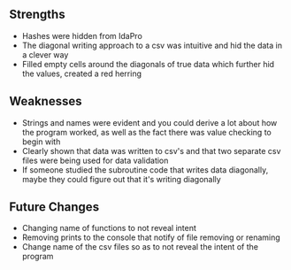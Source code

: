 ## Strengths
- Hashes were hidden from IdaPro
- The diagonal writing approach to a csv was intuitive and hid the data in a clever way
- Filled empty cells around the diagonals of true data which further hid the values, created a red herring

## Weaknesses
- Strings and names were evident and you could derive a lot about how the program worked, as well as the fact there was value checking to begin with
- Clearly shown that data was written to csv's and that two separate csv files were being used for data validation
- If someone studied the subroutine code that writes data diagonally, maybe they could figure out that it's writing diagonally

## Future Changes
- Changing name of functions to not reveal intent
- Removing prints to the console that notify of file removing or renaming
- Change name of the csv files so as to not reveal the intent of the program
